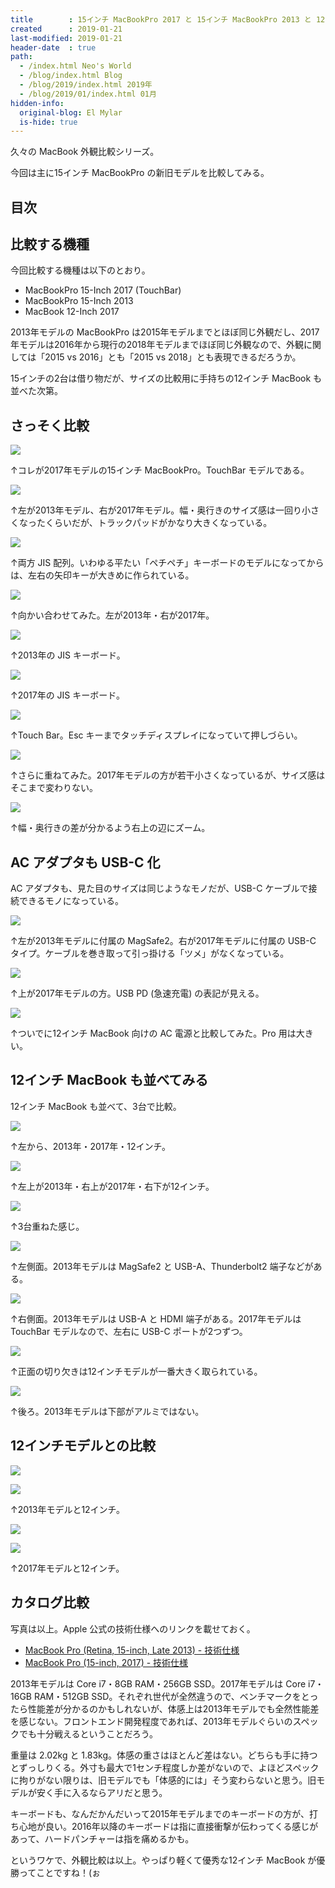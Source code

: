 ```yaml
---
title        : 15インチ MacBookPro 2017 と 15インチ MacBookPro 2013 と 12インチ MacBook 2017 の外観を比較してみた
created      : 2019-01-21
last-modified: 2019-01-21
header-date  : true
path:
  - /index.html Neo's World
  - /blog/index.html Blog
  - /blog/2019/index.html 2019年
  - /blog/2019/01/index.html 01月
hidden-info:
  original-blog: El Mylar
  is-hide: true
---
```


久々の MacBook 外観比較シリーズ。

今回は主に15インチ MacBookPro の新旧モデルを比較してみる。

## 目次

## 比較する機種

今回比較する機種は以下のとおり。

- MacBookPro 15-Inch 2017 (TouchBar)
- MacBookPro 15-Inch 2013
- MacBook 12-Inch 2017

2013年モデルの MacBookPro は2015年モデルまでとほぼ同じ外観だし、2017年モデルは2016年から現行の2018年モデルまでほぼ同じ外観なので、外観に関しては「2015 vs 2016」とも「2015 vs 2018」とも表現できるだろうか。

15インチの2台は借り物だが、サイズの比較用に手持ちの12インチ MacBook も並べた次第。

## さっそく比較

![](./21-01-01.jpg)

↑コレが2017年モデルの15インチ MacBookPro。TouchBar モデルである。

![](./21-01-08.jpg)

↑左が2013年モデル、右が2017年モデル。幅・奥行きのサイズ感は一回り小さくなったくらいだが、トラックパッドがかなり大きくなっている。

![](./21-01-07.jpg)

↑両方 JIS 配列。いわゆる平たい「ペチペチ」キーボードのモデルになってからは、左右の矢印キーが大きめに作られている。

![](./21-01-06.jpg)

↑向かい合わせてみた。左が2013年・右が2017年。

![](./21-01-21.jpg)

↑2013年の JIS キーボード。

![](./21-01-22.jpg)

↑2017年の JIS キーボード。

![](./21-01-23.jpg)

↑Touch Bar。Esc キーまでタッチディスプレイになっていて押しづらい。

![](./21-01-03.jpg)

↑さらに重ねてみた。2017年モデルの方が若干小さくなっているが、サイズ感はそこまで変わりない。

![](./21-01-02.jpg)

↑幅・奥行きの差が分かるよう右上の辺にズーム。

## AC アダプタも USB-C 化

AC アダプタも、見た目のサイズは同じようなモノだが、USB-C ケーブルで接続できるモノになっている。

![](./21-01-05.jpg)

↑左が2013年モデルに付属の MagSafe2。右が2017年モデルに付属の USB-C タイプ。ケーブルを巻き取って引っ掛ける「ツメ」がなくなっている。

![](./21-01-04.jpg)

↑上が2017年モデルの方。USB PD (急速充電) の表記が見える。

![](./21-01-13.jpg)

↑ついでに12インチ MacBook 向けの AC 電源と比較してみた。Pro 用は大きい。

## 12インチ MacBook も並べてみる

12インチ MacBook も並べて、3台で比較。

![](./21-01-12.jpg)

↑左から、2013年・2017年・12インチ。

![](./21-01-17.jpg)

↑左上が2013年・右上が2017年・右下が12インチ。

![](./21-01-16.jpg)

↑3台重ねた感じ。

![](./21-01-15.jpg)

↑左側面。2013年モデルは MagSafe2 と USB-A、Thunderbolt2 端子などがある。

![](./21-01-20.jpg)

↑右側面。2013年モデルは USB-A と HDMI 端子がある。2017年モデルは TouchBar モデルなので、左右に USB-C ポートが2つずつ。

![](./21-01-14.jpg)

↑正面の切り欠きは12インチモデルが一番大きく取られている。

![](./21-01-19.jpg)

↑後ろ。2013年モデルは下部がアルミではない。

## 12インチモデルとの比較

![](./21-01-10.jpg)

![](./21-01-09.jpg)

↑2013年モデルと12インチ。

![](./21-01-11.jpg)

![](./21-01-18.jpg)

↑2017年モデルと12インチ。

## カタログ比較

写真は以上。Apple 公式の技術仕様へのリンクを載せておく。

- [MacBook Pro (Retina, 15-inch, Late 2013) - 技術仕様](https://support.apple.com/kb/SP690?locale=ja_JP)
- [MacBook Pro (15-inch, 2017) - 技術仕様](https://support.apple.com/kb/SP756?locale=ja_JP)

2013年モデルは Core i7・8GB RAM・256GB SSD。2017年モデルは Core i7・16GB RAM・512GB SSD。それぞれ世代が全然違うので、ベンチマークをとったら性能差が分かるのかもしれないが、体感上は2013年モデルでも全然性能差を感じない。フロントエンド開発程度であれば、2013年モデルぐらいのスペックでも十分戦えるということだろう。

重量は 2.02kg と 1.83kg。体感の重さはほとんど差はない。どちらも手に持つとずっしりくる。外寸も最大で1センチ程度しか差がないので、よほどスペックに拘りがない限りは、旧モデルでも「体感的には」そう変わらないと思う。旧モデルが安く手に入るならアリだと思う。

キーボードも、なんだかんだいって2015年モデルまでのキーボードの方が、打ち心地が良い。2016年以降のキーボードは指に直接衝撃が伝わってくる感じがあって、ハードパンチャーは指を痛めるかも。

というワケで、外観比較は以上。やっぱり軽くて優秀な12インチ MacBook が優勝ってことですね！(ぉ
